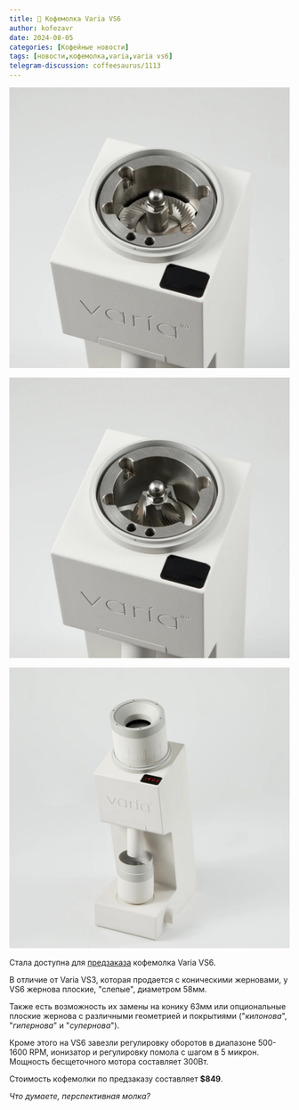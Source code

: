 ```yaml
---
title: 📰 Кофемолка Varia VS6
author: kofezavr
date: 2024-08-05
categories: [Кофейные новости]
tags: [новости,кофемолка,varia,varia vs6]
telegram-discussion: coffeesaurus/1113
--- 
```

![Кофемолка Varia VS6](/assets/img/posts/24/08/vs6-1.jpg)

![Кофемолка Varia VS6](/assets/img/posts/24/08/vs6-2.jpg)

![Кофемолка Varia VS6](/assets/img/posts/24/08/vs6-3.jpg)

Стала доступна для [предзаказа](https://www.variabrewing.com/products/varia-vs6-grinder) кофемолка Varia VS6. 

В отличие от Varia VS3, которая продается с коническими жерновами, у VS6 жернова плоские, "слепые", диаметром 58мм. 

Также есть возможность их замены на конику 63мм или опциональные плоские жернова с различными геометрией и покрытиями ("*килонова*", "*гипернова*" и "*супернова*").

Кроме этого на VS6 завезли регулировку оборотов в диапазоне 500-1600 RPM, ионизатор и регулировку помола с шагом в 5 микрон. Мощность бесщеточного мотора составляет 300Вт.

Стоимость кофемолки по предзаказу составляет **$849**.

*Что думаете, перспективная молка?*
